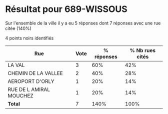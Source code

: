 # Résultat pour 689-WISSOUS

Sur l'ensemble de la ville il y a eu 5 réponses dont 7 réponses avec une rue citée (140%)

4 points noirs identifiés

| Rue | Vote | % réponses | % Nb rues cités|
|-----|------|------------|----------------|
| LA VAL | 3 | 60% | 42%|
| CHEMIN DE LA VALLEE | 2 | 40% | 28%|
| AEROPORT D'ORLY | 1 | 20% | 14%|
| RUE DE L AMIRAL MOUCHEZ | 1 | 20% | 14%|
| **Total** | 7 | 140% | 100%|
